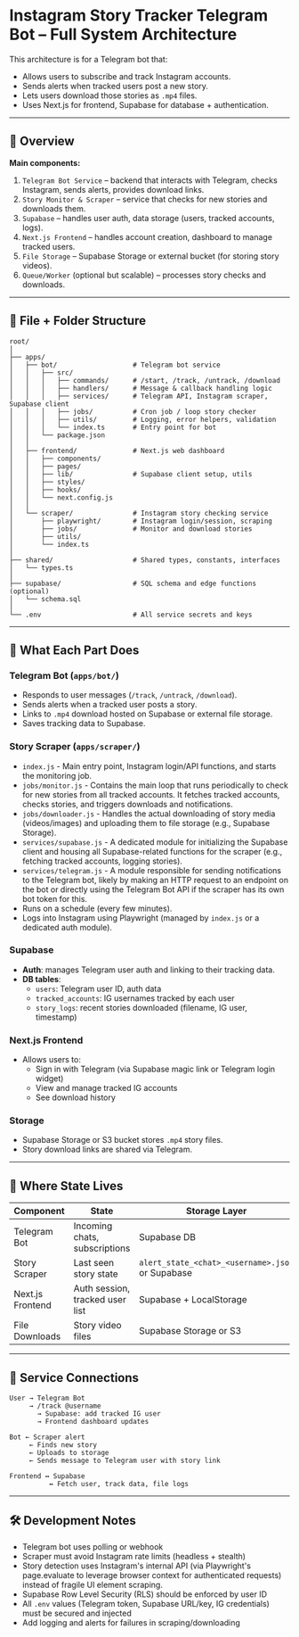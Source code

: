 # Instagram Story Tracker Telegram Bot – Full System Architecture

This architecture is for a Telegram bot that:
- Allows users to subscribe and track Instagram accounts.
- Sends alerts when tracked users post a new story.
- Lets users download those stories as `.mp4` files.
- Uses Next.js for frontend, Supabase for database + authentication.

---

## 🧭 Overview

**Main components:**
1. `Telegram Bot Service` – backend that interacts with Telegram, checks Instagram, sends alerts, provides download links.
2. `Story Monitor & Scraper` – service that checks for new stories and downloads them.
3. `Supabase` – handles user auth, data storage (users, tracked accounts, logs).
4. `Next.js Frontend` – handles account creation, dashboard to manage tracked users.
5. `File Storage` – Supabase Storage or external bucket (for storing story videos).
6. `Queue/Worker` (optional but scalable) – processes story checks and downloads.

---

## 📁 File + Folder Structure

```plaintext
root/
│
├── apps/
│   ├── bot/                   # Telegram bot service
│   │   ├── src/
│   │   │   ├── commands/      # /start, /track, /untrack, /download
│   │   │   ├── handlers/      # Message & callback handling logic
│   │   │   ├── services/      # Telegram API, Instagram scraper, Supabase client
│   │   │   ├── jobs/          # Cron job / loop story checker
│   │   │   ├── utils/         # Logging, error helpers, validation
│   │   │   └── index.ts       # Entry point for bot
│   │   └── package.json
│   │
│   ├── frontend/              # Next.js web dashboard
│   │   ├── components/
│   │   ├── pages/
│   │   ├── lib/               # Supabase client setup, utils
│   │   ├── styles/
│   │   ├── hooks/
│   │   └── next.config.js
│   │
│   └── scraper/               # Instagram story checking service
│       ├── playwright/        # Instagram login/session, scraping
│       ├── jobs/              # Monitor and download stories
│       ├── utils/
│       └── index.ts
│
├── shared/                    # Shared types, constants, interfaces
│   └── types.ts
│
├── supabase/                  # SQL schema and edge functions (optional)
│   └── schema.sql
│
└── .env                       # All service secrets and keys
```

---

## 🧠 What Each Part Does

### Telegram Bot (`apps/bot/`)
- Responds to user messages (`/track`, `/untrack`, `/download`).
- Sends alerts when a tracked user posts a story.
- Links to `.mp4` download hosted on Supabase or external file storage.
- Saves tracking data to Supabase.

### Story Scraper (`apps/scraper/`)
- `index.js` - Main entry point, Instagram login/API functions, and starts the monitoring job.
- `jobs/monitor.js` - Contains the main loop that runs periodically to check for new stories from all tracked accounts. It fetches tracked accounts, checks stories, and triggers downloads and notifications.
- `jobs/downloader.js` - Handles the actual downloading of story media (videos/images) and uploading them to file storage (e.g., Supabase Storage).
- `services/supabase.js` - A dedicated module for initializing the Supabase client and housing all Supabase-related functions for the scraper (e.g., fetching tracked accounts, logging stories).
- `services/telegram.js` - A module responsible for sending notifications to the Telegram bot, likely by making an HTTP request to an endpoint on the bot or directly using the Telegram Bot API if the scraper has its own bot token for this.
- Runs on a schedule (every few minutes).
- Logs into Instagram using Playwright (managed by `index.js` or a dedicated auth module).

### Supabase
- **Auth**: manages Telegram user auth and linking to their tracking data.
- **DB tables**:
  - `users`: Telegram user ID, auth data
  - `tracked_accounts`: IG usernames tracked by each user
  - `story_logs`: recent stories downloaded (filename, IG user, timestamp)

### Next.js Frontend
- Allows users to:
  - Sign in with Telegram (via Supabase magic link or Telegram login widget)
  - View and manage tracked IG accounts
  - See download history

### Storage
- Supabase Storage or S3 bucket stores `.mp4` story files.
- Story download links are shared via Telegram.

---

## 🧬 Where State Lives

| Component          | State                            | Storage Layer         |
|--------------------|----------------------------------|------------------------|
| Telegram Bot       | Incoming chats, subscriptions    | Supabase DB           |
| Story Scraper      | Last seen story state            | `alert_state_<chat>_<username>.json` or Supabase |
| Next.js Frontend   | Auth session, tracked user list  | Supabase + LocalStorage |
| File Downloads     | Story video files                | Supabase Storage or S3 |

---

## 🚀 Service Connections

```text
User → Telegram Bot
     → /track @username
       → Supabase: add tracked IG user
       → Frontend dashboard updates

Bot ← Scraper alert
     ← Finds new story
     ← Uploads to storage
     ← Sends message to Telegram user with story link

Frontend ↔ Supabase
          ↔ Fetch user, track data, file logs
```

---

## 🛠️ Development Notes
- Telegram bot uses polling or webhook
- Scraper must avoid Instagram rate limits (headless + stealth)
- Story detection uses Instagram's internal API (via Playwright's page.evaluate to leverage browser context for authenticated requests) instead of fragile UI element scraping.
- Supabase Row Level Security (RLS) should be enforced by user ID
- All `.env` values (Telegram token, Supabase URL/key, IG credentials) must be secured and injected
- Add logging and alerts for failures in scraping/downloading
